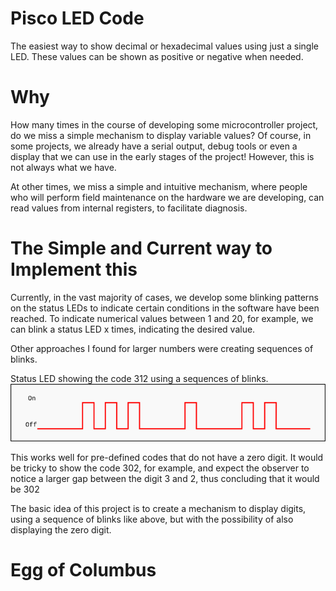 # Pisco LED Code

The easiest way to show decimal or hexadecimal values using just a single LED. These values can be shown as positive or negative when needed.

# Why

How many times in the course of developing some microcontroller project, do we miss a simple mechanism to display variable values? Of course, in some projects, we already have a serial output, debug tools or even a display that we can use in the early stages of the project! However, this is not always what we have.

At other times, we miss a simple and intuitive mechanism, where people who will perform field maintenance on the hardware we are developing, can read values ​​from internal registers, to facilitate diagnosis.

# The Simple and Current way to Implement this

Currently, in the vast majority of cases, we develop some blinking patterns on the status LEDs to indicate certain conditions in the software have been reached.
To indicate numerical values between 1 and 20, for example, we can blink a status LED x times, indicating the desired value.

Other approaches I found for larger numbers were creating sequences of blinks.

Status LED showing the code 312 using a sequences of blinks.
![code312.png](https://github.com/andreviegas/Pisco-LED-Code/blob/6c91251ed2d3033bc74d414339b4a64d40685235/graphics/code312.png)

This works well for pre-defined codes that do not have a zero digit. It would be tricky to show the code 302, for example, and expect the observer to notice a larger gap between the digit 3 and 2, thus concluding that it would be 302

The basic idea of this project is to create a mechanism to display digits, using a sequence of blinks like above, but with the possibility of also displaying the zero digit.

# Egg of Columbus

